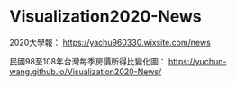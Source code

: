 # Visualization2020-News
2020大學報：
https://yachu960330.wixsite.com/news

民國98至108年台灣每季房價所得比變化圖：
https://yuchun-wang.github.io/Visualization2020-News/
